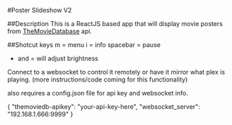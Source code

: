 #Poster Slideshow V2

##Description
This is a ReactJS based app that will display movie posters from [TheMovieDatabase](themoviedb.org) api. 

##Shotcut keys
m = menu
i = info
spacebar = pause
- and = will adjust brightness

Connect to a websocket to control it remotely or have it mirror what plex is playing. (more instructions/code coming for this functionality)

also requires a config.json file for api key and websocket info. 

{
    "themoviedb-apikey": "your-api-key-here",
    "websocket_server": "192.168.1.666:9999"
}

